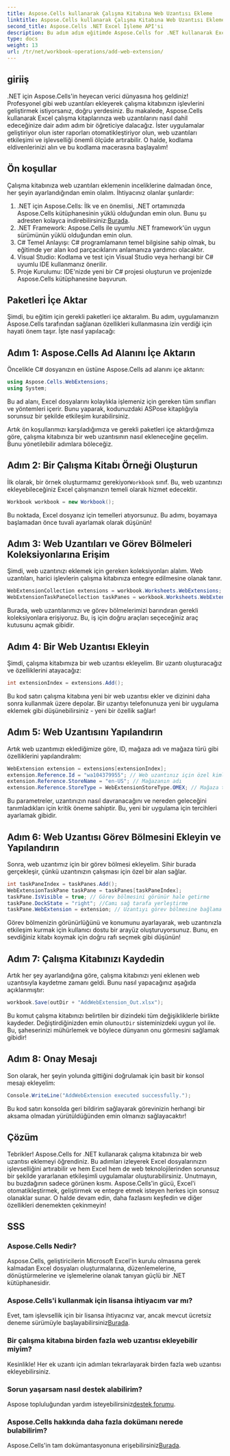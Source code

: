 ```yaml
---
title: Aspose.Cells kullanarak Çalışma Kitabına Web Uzantısı Ekleme
linktitle: Aspose.Cells kullanarak Çalışma Kitabına Web Uzantısı Ekleme
second_title: Aspose.Cells .NET Excel İşleme API'si
description: Bu adım adım eğitimde Aspose.Cells for .NET kullanarak Excel çalışma kitaplarınıza web uzantıları eklemeyi öğrenin. Yeni işlevleri zahmetsizce açın.
type: docs
weight: 13
url: /tr/net/workbook-operations/add-web-extension/
---
```

## giriiş
.NET için Aspose.Cells'in heyecan verici dünyasına hoş geldiniz! Profesyonel gibi web uzantıları ekleyerek çalışma kitabınızın işlevlerini geliştirmek istiyorsanız, doğru yerdesiniz. Bu makalede, Aspose.Cells kullanarak Excel çalışma kitaplarınıza web uzantılarını nasıl dahil edeceğinize dair adım adım bir öğreticiye dalacağız. İster uygulamalar geliştiriyor olun ister raporları otomatikleştiriyor olun, web uzantıları etkileşimi ve işlevselliği önemli ölçüde artırabilir. O halde, kodlama eldivenlerinizi alın ve bu kodlama macerasına başlayalım!
## Ön koşullar
Çalışma kitabınıza web uzantıları eklemenin inceliklerine dalmadan önce, her şeyin ayarlandığından emin olalım. İhtiyacınız olanlar şunlardır:
1. .NET için Aspose.Cells: İlk ve en önemlisi, .NET ortamınızda Aspose.Cells kütüphanesinin yüklü olduğundan emin olun. Bunu şu adresten kolayca indirebilirsiniz:[Burada](https://releases.aspose.com/cells/net/).
2. .NET Framework: Aspose.Cells ile uyumlu .NET framework'ün uygun sürümünün yüklü olduğundan emin olun.
3. C# Temel Anlayışı: C# programlamanın temel bilgisine sahip olmak, bu eğitimde yer alan kod parçacıklarını anlamanıza yardımcı olacaktır.
4. Visual Studio: Kodlama ve test için Visual Studio veya herhangi bir C# uyumlu IDE kullanmanız önerilir.
5. Proje Kurulumu: IDE'nizde yeni bir C# projesi oluşturun ve projenizde Aspose.Cells kütüphanesine başvurun.
## Paketleri İçe Aktar
Şimdi, bu eğitim için gerekli paketleri içe aktaralım. Bu adım, uygulamanızın Aspose.Cells tarafından sağlanan özellikleri kullanmasına izin verdiği için hayati önem taşır. İşte nasıl yapılacağı:
## Adım 1: Aspose.Cells Ad Alanını İçe Aktarın
Öncelikle C# dosyanızın en üstüne Aspose.Cells ad alanını içe aktarın:
```csharp
using Aspose.Cells.WebExtensions;
using System;
```
Bu ad alanı, Excel dosyalarını kolaylıkla işlemeniz için gereken tüm sınıfları ve yöntemleri içerir. Bunu yaparak, kodunuzdaki ASPose kitaplığıyla sorunsuz bir şekilde etkileşim kurabilirsiniz.

Artık ön koşullarımızı karşıladığımıza ve gerekli paketleri içe aktardığımıza göre, çalışma kitabınıza bir web uzantısının nasıl ekleneceğine geçelim. Bunu yönetilebilir adımlara böleceğiz.
## Adım 2: Bir Çalışma Kitabı Örneği Oluşturun
 İlk olarak, bir örnek oluşturmamız gerekiyor`Workbook` sınıf. Bu, web uzantınızı ekleyebileceğiniz Excel çalışmanızın temeli olarak hizmet edecektir.
```csharp
Workbook workbook = new Workbook();
```
Bu noktada, Excel dosyanız için temelleri atıyorsunuz. Bu adımı, boyamaya başlamadan önce tuvali ayarlamak olarak düşünün!
## Adım 3: Web Uzantıları ve Görev Bölmeleri Koleksiyonlarına Erişim
Şimdi, web uzantınızı eklemek için gereken koleksiyonları alalım. Web uzantıları, harici işlevlerin çalışma kitabınıza entegre edilmesine olanak tanır.
```csharp
WebExtensionCollection extensions = workbook.Worksheets.WebExtensions;
WebExtensionTaskPaneCollection taskPanes = workbook.Worksheets.WebExtensionTaskPanes;
```
Burada, web uzantılarımızı ve görev bölmelerimizi barındıran gerekli koleksiyonlara erişiyoruz. Bu, iş için doğru araçları seçeceğiniz araç kutusunu açmak gibidir.
## Adım 4: Bir Web Uzantısı Ekleyin 
Şimdi, çalışma kitabımıza bir web uzantısı ekleyelim. Bir uzantı oluşturacağız ve özelliklerini atayacağız:
```csharp
int extensionIndex = extensions.Add();
```
Bu kod satırı çalışma kitabına yeni bir web uzantısı ekler ve dizinini daha sonra kullanmak üzere depolar. Bir uzantıyı telefonunuza yeni bir uygulama eklemek gibi düşünebilirsiniz - yeni bir özellik sağlar!
## Adım 5: Web Uzantısını Yapılandırın
Artık web uzantımızı eklediğimize göre, ID, mağaza adı ve mağaza türü gibi özelliklerini yapılandıralım:
```csharp
WebExtension extension = extensions[extensionIndex];
extension.Reference.Id = "wa104379955"; // Web uzantınız için özel kimlik
extension.Reference.StoreName = "en-US"; // Mağazanın adı
extension.Reference.StoreType = WebExtensionStoreType.OMEX; // Mağaza türü
```
Bu parametreler, uzantınızın nasıl davranacağını ve nereden geleceğini tanımladıkları için kritik öneme sahiptir. Bu, yeni bir uygulama için tercihleri ayarlamak gibidir.
## Adım 6: Web Uzantısı Görev Bölmesini Ekleyin ve Yapılandırın
Sonra, web uzantımız için bir görev bölmesi ekleyelim. Sihir burada gerçekleşir, çünkü uzantınızın çalışması için özel bir alan sağlar.
```csharp
int taskPaneIndex = taskPanes.Add();
WebExtensionTaskPane taskPane = taskPanes[taskPaneIndex];
taskPane.IsVisible = true; // Görev bölmesini görünür hale getirme
taskPane.DockState = "right"; //Camı sağ tarafa yerleştirme
taskPane.WebExtension = extension; // Uzantıyı görev bölmesine bağlama
```
Görev bölmenizin görünürlüğünü ve konumunu ayarlayarak, web uzantınızla etkileşim kurmak için kullanıcı dostu bir arayüz oluşturuyorsunuz. Bunu, en sevdiğiniz kitabı koymak için doğru rafı seçmek gibi düşünün!
## Adım 7: Çalışma Kitabınızı Kaydedin
Artık her şey ayarlandığına göre, çalışma kitabınızı yeni eklenen web uzantısıyla kaydetme zamanı geldi. Bunu nasıl yapacağınız aşağıda açıklanmıştır:
```csharp
workbook.Save(outDir + "AddWebExtension_Out.xlsx");
```
 Bu komut çalışma kitabınızı belirtilen bir dizindeki tüm değişikliklerle birlikte kaydeder. Değiştirdiğinizden emin olun`outDir` sisteminizdeki uygun yol ile. Bu, şaheserinizi mühürlemek ve böylece dünyanın onu görmesini sağlamak gibidir!
## Adım 8: Onay Mesajı
Son olarak, her şeyin yolunda gittiğini doğrulamak için basit bir konsol mesajı ekleyelim:
```csharp
Console.WriteLine("AddWebExtension executed successfully.");
```
Bu kod satırı konsolda geri bildirim sağlayarak görevinizin herhangi bir aksama olmadan yürütüldüğünden emin olmanızı sağlayacaktır!
## Çözüm
Tebrikler! Aspose.Cells for .NET kullanarak çalışma kitabınıza bir web uzantısı eklemeyi öğrendiniz. Bu adımları izleyerek Excel dosyalarınızın işlevselliğini artırabilir ve hem Excel hem de web teknolojilerinden sorunsuz bir şekilde yararlanan etkileşimli uygulamalar oluşturabilirsiniz. Unutmayın, bu buzdağının sadece görünen kısmı. Aspose.Cells'in gücü, Excel'i otomatikleştirmek, geliştirmek ve entegre etmek isteyen herkes için sonsuz olanaklar sunar. O halde devam edin, daha fazlasını keşfedin ve diğer özellikleri denemekten çekinmeyin!
## SSS
### Aspose.Cells Nedir?
Aspose.Cells, geliştiricilerin Microsoft Excel'in kurulu olmasına gerek kalmadan Excel dosyaları oluşturmalarına, düzenlemelerine, dönüştürmelerine ve işlemelerine olanak tanıyan güçlü bir .NET kütüphanesidir.
### Aspose.Cells'i kullanmak için lisansa ihtiyacım var mı?
 Evet, tam işlevsellik için bir lisansa ihtiyacınız var, ancak mevcut ücretsiz deneme sürümüyle başlayabilirsiniz[Burada](https://releases.aspose.com/).
### Bir çalışma kitabına birden fazla web uzantısı ekleyebilir miyim?
Kesinlikle! Her ek uzantı için adımları tekrarlayarak birden fazla web uzantısı ekleyebilirsiniz.
### Sorun yaşarsam nasıl destek alabilirim?
 Aspose topluluğundan yardım isteyebilirsiniz[destek forumu](https://forum.aspose.com/c/cells/9).
### Aspose.Cells hakkında daha fazla dokümanı nerede bulabilirim?
Aspose.Cells'in tam dokümantasyonuna erişebilirsiniz[Burada](https://reference.aspose.com/cells/net/).
